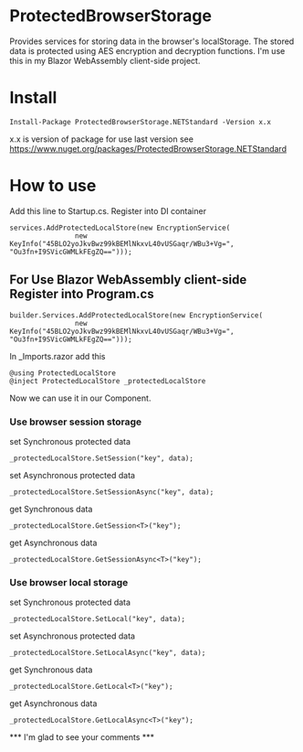 # ProtectedBrowserStorage
Provides services for storing data in the browser's localStorage. The stored data is protected using AES encryption and decryption functions.
I'm use this in my Blazor WebAssembly client-side project.

# Install
```
Install-Package ProtectedBrowserStorage.NETStandard -Version x.x
```  
x.x is version of package for use last version see https://www.nuget.org/packages/ProtectedBrowserStorage.NETStandard

# How to use
Add this line to Startup.cs. Register into DI container


```
services.AddProtectedLocalStore(new EncryptionService(
                new KeyInfo("45BLO2yoJkvBwz99kBEMlNkxvL40vUSGaqr/WBu3+Vg=", "Ou3fn+I9SVicGWMLkFEgZQ==")));
```        

## For Use Blazor WebAssembly client-side Register into Program.cs

```
builder.Services.AddProtectedLocalStore(new EncryptionService(
                new KeyInfo("45BLO2yoJkvBwz99kBEMlNkxvL40vUSGaqr/WBu3+Vg=", "Ou3fn+I9SVicGWMLkFEgZQ==")));
```   

In _Imports.razor add this

```
@using ProtectedLocalStore
@inject ProtectedLocalStore _protectedLocalStore
``` 

Now we can use it in our Component.

### Use browser session storage

set Synchronous protected data
```
_protectedLocalStore.SetSession("key", data);
``` 

set Asynchronous protected data
```
_protectedLocalStore.SetSessionAsync("key", data);
``` 

get Synchronous data
```
_protectedLocalStore.GetSession<T>("key");
``` 

get Asynchronous data
```
_protectedLocalStore.GetSessionAsync<T>("key");
``` 

### Use browser local storage

set Synchronous protected data
```
_protectedLocalStore.SetLocal("key", data);
``` 

set Asynchronous protected data
```
_protectedLocalStore.SetLocalAsync("key", data);
``` 

get Synchronous data
```
_protectedLocalStore.GetLocal<T>("key");
``` 

get Asynchronous data
```
_protectedLocalStore.GetLocalAsync<T>("key");
``` 

*** I'm glad to see your comments ***
